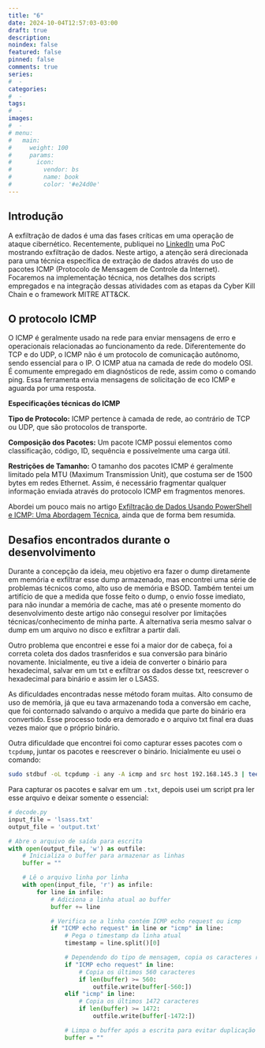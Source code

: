 ```yaml
---
title: "6"
date: 2024-10-04T12:57:03-03:00
draft: true
description: 
noindex: false
featured: false
pinned: false
comments: true
series:
#  - 
categories:
#  - 
tags:
#  - 
images:
#  - 
# menu:
#   main:
#     weight: 100
#     params:
#       icon:
#         vendor: bs
#         name: book
#         color: '#e24d0e'
---
```


## Introdução

A exfiltração de dados é uma das fases críticas em uma operação de ataque cibernético. Recentemente, publiquei no [LinkedIn](https://www.linkedin.com/feed/update/urn:li:activity:7247950726725808129/) uma PoC mostrando exfiltração de dados. Neste artigo, a atenção será direcionada para uma técnica específica de extração de dados através do uso de pacotes ICMP (Protocolo de Mensagem de Controle da Internet). Focaremos na implementação técnica, nos detalhes dos scripts empregados e na integração dessas atividades com as etapas da Cyber Kill Chain e o framework MITRE ATT&CK.

## O protocolo ICMP

O ICMP é geralmente usado na rede para enviar mensagens de erro e operacionais relacionadas ao funcionamento da rede. Diferentemente do TCP e do UDP, o ICMP não é um protocolo de comunicação autônomo, sendo essencial para o IP. O ICMP atua na camada de rede do modelo OSI. É comumente empregado em diagnósticos de rede, assim como o comando ping. Essa ferramenta envia mensagens de solicitação de eco ICMP e aguarda por uma resposta.

**Especificações técnicas do ICMP**

**Tipo de Protocolo:** ICMP pertence à camada de rede, ao contrário de TCP ou UDP, que são protocolos de transporte.

**Composição dos Pacotes:** Um pacote ICMP possui elementos como classificação, código, ID, sequência e possivelmente uma carga útil.

**Restrições de Tamanho:** O tamanho dos pacotes ICMP é geralmente limitado pela MTU (Maximum Transmission Unit), que costuma ser de 1500 bytes em redes Ethernet. Assim, é necessário fragmentar qualquer informação enviada através do protocolo ICMP em fragmentos menores.

Abordei um pouco mais no artigo [Exfiltração de Dados Usando PowerShell e ICMP: Uma Abordagem Técnica](https://sandsoncosta.github.io/blog/2024/09/exfiltra%C3%A7%C3%A3o-de-dados-usando-powershell-e-icmp-uma-abordagem-t%C3%A9cnica/#5-considera%C3%A7%C3%B5es-t%C3%A9cnicas), ainda que de forma bem resumida.

## Desafios encontrados durante o desenvolvimento

Durante a concepção da ideia, meu objetivo era fazer o dump diretamente em memória e exfiltrar esse dump armazenado, mas encontrei uma série de problemas técnicos como, alto uso de memória e BSOD. Também tentei um artifício de que a medida que fosse feito o dump, o envio fosse imediato, para não inundar a memória de cache, mas até o presente momento do desenvolvimento deste artigo não consegui resolver por limitações técnicas/conhecimento de minha parte. A alternativa seria mesmo salvar o dump em um arquivo no disco e exfiltrar a partir dali. 

Outro problema que encontrei e esse foi a maior dor de cabeça, foi a correta coleta dos dados trasnferidos e sua conversão para binário novamente. Inicialmente, eu tive a ideia de converter o binário para hexadecimal, salvar em um txt e exfiltrar os dados desse txt, reescrever o hexadecimal para binário e assim ler o LSASS.

As dificuldades encontradas nesse método foram muitas. Alto consumo de uso de memória, já que eu tava armazenando toda a conversão em cache, que foi contornado salvando o arquivo a medida que parte do binário era convertido. Esse processo todo era demorado e o arquivo txt final era duas vezes maior que o próprio binário.

Outra dificuldade que encontrei foi como capturar esses pacotes com o `tcpdump`, juntar os pacotes e reescrever o binário. Inicialmente eu usei o comando:

```bash
sudo stdbuf -oL tcpdump -i any -A icmp and src host 192.168.145.3 | tee captura.txt
```

Para capturar os pacotes e salvar em um `.txt`, depois usei um script pra ler esse arquivo e deixar somente o essencial:

```python
# decode.py
input_file = 'lsass.txt'
output_file = 'output.txt'

# Abre o arquivo de saída para escrita
with open(output_file, 'w') as outfile:
    # Inicializa o buffer para armazenar as linhas
    buffer = ""

    # Lê o arquivo linha por linha
    with open(input_file, 'r') as infile:
        for line in infile:
            # Adiciona a linha atual ao buffer
            buffer += line

            # Verifica se a linha contém ICMP echo request ou icmp
            if "ICMP echo request" in line or "icmp" in line:
                # Pega o timestamp da linha atual
                timestamp = line.split()[0]

                # Dependendo do tipo de mensagem, copia os caracteres relevantes
                if "ICMP echo request" in line:
                    # Copia os últimos 560 caracteres
                    if len(buffer) >= 560:
                        outfile.write(buffer[-560:])
                elif "icmp" in line:
                    # Copia os últimos 1472 caracteres
                    if len(buffer) >= 1472:
                        outfile.write(buffer[-1472:])

                # Limpa o buffer após a escrita para evitar duplicação
                buffer = ""
```